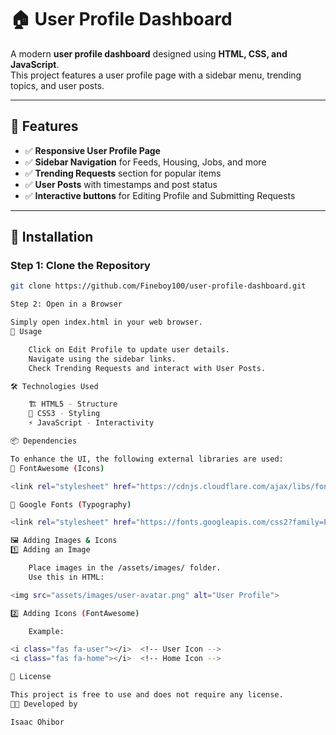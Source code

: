 # 🏠 User Profile Dashboard

A modern **user profile dashboard** designed using **HTML, CSS, and JavaScript**.  
This project features a user profile page with a sidebar menu, trending topics, and user posts.

---

## 📌 Features

- ✅ **Responsive User Profile Page**
- ✅ **Sidebar Navigation** for Feeds, Housing, Jobs, and more
- ✅ **Trending Requests** section for popular items
- ✅ **User Posts** with timestamps and post status
- ✅ **Interactive buttons** for Editing Profile and Submitting Requests

---

## 🚀 Installation

### Step 1: Clone the Repository
```bash
git clone https://github.com/Fineboy100/user-profile-dashboard.git

Step 2: Open in a Browser

Simply open index.html in your web browser.
🎯 Usage

    Click on Edit Profile to update user details.
    Navigate using the sidebar links.
    Check Trending Requests and interact with User Posts.

🛠 Technologies Used

    🏗 HTML5 - Structure
    🎨 CSS3 - Styling
    ⚡ JavaScript - Interactivity

📦 Dependencies

To enhance the UI, the following external libraries are used:
🔗 FontAwesome (Icons)

<link rel="stylesheet" href="https://cdnjs.cloudflare.com/ajax/libs/font-awesome/6.0.0/css/all.min.css">

🔗 Google Fonts (Typography)

<link rel="stylesheet" href="https://fonts.googleapis.com/css2?family=Poppins:wght@300;400;600&display=swap">

🖼 Adding Images & Icons
1️⃣ Adding an Image

    Place images in the /assets/images/ folder.
    Use this in HTML:

<img src="assets/images/user-avatar.png" alt="User Profile">

2️⃣ Adding Icons (FontAwesome)

    Example:

<i class="fas fa-user"></i>  <!-- User Icon -->
<i class="fas fa-home"></i>  <!-- Home Icon -->

📜 License

This project is free to use and does not require any license.
👨‍💻 Developed by

Isaac Ohibor